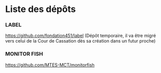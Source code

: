 # Liste des dépôts

### LABEL
https://github.com/fondation451/label
(Dépôt temporaire, il va être migré vers celui de la Cour de Cassation dès sa création dans un futur proche)

### MONITOR FISH
https://github.com/MTES-MCT/monitorfish
